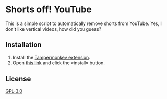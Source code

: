 # Shorts off! YouTube

This is a simple script to automatically remove shorts from YouTube. Yes, I don't like vertical videos, how did you guess?

## Installation
1. Install the [Tampermonkey extension](https://chrome.google.com/webstore/detail/tampermonkey/dhdgffkkebhmkfjojejmpbldmpobfkfo).
2. Open [this link](https://raw.githubusercontent.com/octoman90/shorts-off-youtube/master/index.user.js) and click the «install» button.

## License
[GPL-3.0](LICENSE)
